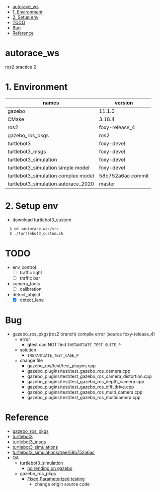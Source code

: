 <!-- TOC -->

- [autorace_ws](#autorace_ws)
- [1. Environment](#1-environment)
- [2. Setup env](#2-setup-env)
- [TODO](#todo)
- [Bug](#bug)
- [Reference](#reference)

<!-- /TOC -->

# autorace_ws
ros2 practice 2 

# 1. Environment

| names                               | version           |
| ---                                 | ---               |
| gazebo                              | 11.1.0            |
| CMake                               | 3.18.4            |
| ros2                                | foxy-release_4    |
| gazebo_ros_pkgs                     | ros2              |
| turtlebot3                          | foxy-devel        |
| turtlebot3_msgs                     | foxy-devel        |
| turtlebot3_simulation               | foxy-devel        |
| turtlebot3_simulation simple model  | foxy-devel        |
| turtlebot3_simulation complex model | 58b752a6ac commit |
| turtlebot3_simulation autorace_2020 | master            |

# 2. Setup env

* download turtlebot3_custom   
```bash
  $ cd <autorace_ws>/src
  $ ./turtlebot3_custom.sh
```

# TODO 
* env_control
  - [ ] traffic light
  - [ ] traffic bar
* camera_tools
  - [ ] calibration
* detect_object
  - [x] detect_lane

# Bug  
  * gazebo_ros_pkgs(ros2 branch) compile error (source foxy-release_4)
    * error
      * gtest can NOT find `INSTANTIATE_TEST_SUITE_P`
    * solution
      * `INSTANTIATE_TEST_CASE_P`
    * change file
      * gazebo_ros/test/test_plugins.cpp
      * gazebo_plugins/test/test_gazebo_ros_camera.cpp 
      * gazebo_plugins/test/test_gazebo_ros_camera_distortion.cpp
      * gazebo_plugins/test/test_gazebo_ros_depth_camera.cpp 
      * gazebo_plugins/test/test_gazebo_ros_diff_drive.cpp
      * gazebo_plugins/test/test_gazebo_ros_multi_camera.cpp
      * gazebo_plugins/test/test_gazebo_ros_multicamera.cpp

# Reference  
* [gazebo_ros_pkgs](https://github.com/ros-simulation/gazebo_ros_pkgs/tree/ros2)
* [turtlebot3](https://github.com/ROBOTIS-GIT/turtlebot3)
* [turtlebot3_msgs](https://github.com/ROBOTIS-GIT/turtlebot3_msgs)
* [turtlebot3_simulations](https://github.com/ROBOTIS-GIT/turtlebot3_simulations)
* [turtlebot3_simulations/tree/58b752a6ac](https://github.com/ROBOTIS-GIT/turtlebot3_simulations/tree/58b752a6ac26ae2e3be58b7b0d61af044d570c1f/turtlebot3_gazebo/models)
* QA
  * turtlebot3_simulation
    * [no rending on gazebo](https://github.com/ROBOTIS-GIT/turtlebot3_simulations/issues/139) 
  * gazebo_ros_pkgs
    * [Fixed Parameterized testing](https://github.com/ros-simulation/gazebo_ros_pkgs/pull/1184/files/f9e9c4c129ad49c55b049d48e1de7a522eab4c8a)
      * change origin source code
